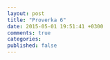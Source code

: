 ```yaml
---
layout: post
title: "Proverka 6"
date: 2015-05-01 19:51:41 +0300
comments: true
categories: 
published: false
---
```

